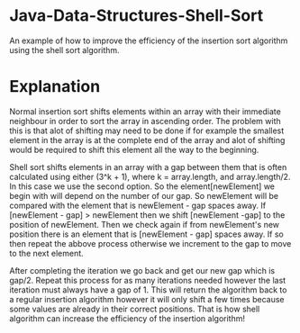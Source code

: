 # Java-Data-Structures-Shell-Sort
An example of how to improve the efficiency of the insertion sort algorithm using the shell sort algorithm.

# Explanation
Normal insertion sort shifts elements within an array with their immediate neighbour in order to sort the array in ascending order. 
The problem with this is that alot of shifting may need to be done if for example the smallest element in the array is at the complete end
of the array and alot of shifting would be required to shift this element all the way to the beginning.

Shell sort shifts elements in an array with a gap between them that is often calculated using either (3^k + 1), where k = array.length, and 
array.length/2. In this case we use the second option. So the element[newElement] we begin with will depend on the number of our gap. So newElement 
will be compared with the element that is newElement - gap spaces away. If [newElement - gap] > newElement then we shift [newElement -gap] to
the position of newElement. Then we check again if from newElement's new position there is an element that is [newElement - gap] spaces away.
If so then repeat the abbove process otherwise we increment to the gap to move to the next element. 

After completing the iteration we go back and get our new gap which is gap/2. Repeat this process for as many iterations needed however the last 
iteration must always have a gap of 1. This will return the algorithm back to a regular insertion algorithm however it will only shift a few times
because some values are already in their correct positions. That is how shell algorithm can increase the efficiency of the insertion algorithm!

